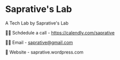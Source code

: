 # Saprative's Lab

A Tech Lab by Saprative's Lab

🙋‍♀️ Schdedule a call - https://calendly.com/saprative

👩‍💻 Email - saprative@gmail.com

🧙 Website - saprative.wordpress.com


<!--

**Here are some ideas to get you started:**

🙋‍♀️ A short introduction - what is your organization all about?
🌈 Contribution guidelines - how can the community get involved?
👩‍💻 Useful resources - where can the community find your docs? Is there anything else the community should know?
🍿 Fun facts - what does your team eat for breakfast?
🧙 Remember, you can do mighty things with the power of [Markdown](https://docs.github.com/github/writing-on-github/getting-started-with-writing-and-formatting-on-github/basic-writing-and-formatting-syntax)
-->
